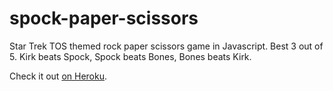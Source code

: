 # spock-paper-scissors

Star Trek TOS themed rock paper scissors game in Javascript. Best 3 out of 5. Kirk beats Spock, Spock beats Bones, Bones beats Kirk.

Check it out [on Heroku](spockpaperscissors.herokuapp.com).
